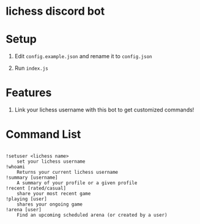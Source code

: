 # lichess discord bot

# Setup

1. Edit `config.example.json` and rename it to `config.json`

2. Run `index.js`

# Features

1. Link your lichess username with this bot to get customized commands!

# Command List
```

!setuser <lichess name>
    set your lichess username
!whoami
    Returns your current lichess username
!summary [username]
    A summary of your profile or a given profile
!recent [rated/casual]
    share your most recent game
!playing [user]
    shares your ongoing game
!arena [user]
    Find an upcoming scheduled arena (or created by a user)

```
